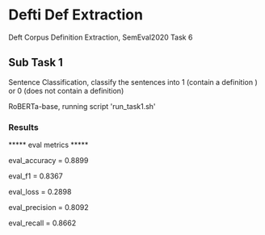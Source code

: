 # Defti Def Extraction
Deft Corpus Definition Extraction, SemEval2020 Task 6 

## Sub Task 1

Sentence Classification, classify the sentences into 1 (contain a definition ) or 0 (does not contain a definition)

RoBERTa-base, running script 'run_task1.sh'

### Results
 ***** eval metrics *****

eval_accuracy           =     0.8899

eval_f1                 =     0.8367

eval_loss               =     0.2898

eval_precision          =     0.8092

eval_recall             =     0.8662
